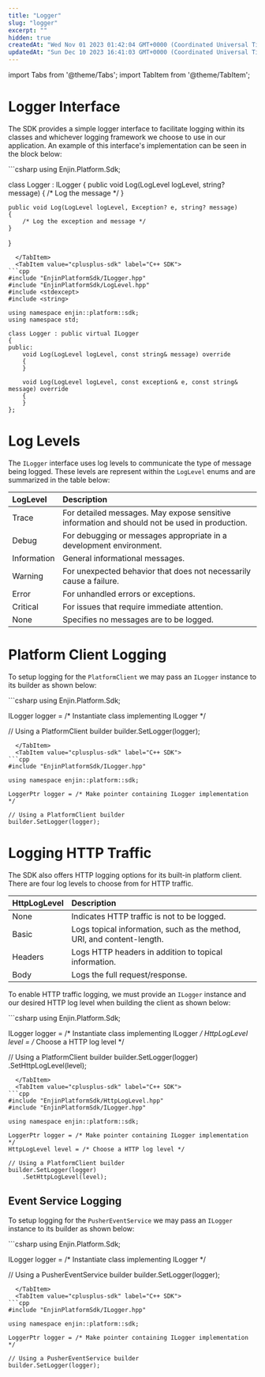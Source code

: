 ```yaml
---
title: "Logger"
slug: "logger"
excerpt: ""
hidden: true
createdAt: "Wed Nov 01 2023 01:42:04 GMT+0000 (Coordinated Universal Time)"
updatedAt: "Sun Dec 10 2023 16:41:03 GMT+0000 (Coordinated Universal Time)"
---
```


import Tabs from '@theme/Tabs';
import TabItem from '@theme/TabItem';

# Logger Interface

The SDK provides a simple logger interface to facilitate logging within its classes and whichever logging framework we choose to use in our application. An example of this interface's implementation can be seen in the block below:

<Tabs>
  <TabItem value="csharp-sdk" label="c# SDK">
```csharp
using Enjin.Platform.Sdk;

class Logger : ILogger
{
    public void Log(LogLevel logLevel, string? message)
    {
        /* Log the message */
    }

    public void Log(LogLevel logLevel, Exception? e, string? message)
    {
        /* Log the exception and message */
    }
}
```
  </TabItem>
  <TabItem value="cplusplus-sdk" label="C++ SDK">
```cpp
#include "EnjinPlatformSdk/ILogger.hpp"
#include "EnjinPlatformSdk/LogLevel.hpp"
#include <stdexcept>
#include <string>

using namespace enjin::platform::sdk;
using namespace std;

class Logger : public virtual ILogger
{
public:
    void Log(LogLevel logLevel, const string& message) override
    {
    }

    void Log(LogLevel logLevel, const exception& e, const string& message) override
    {
    }
};
```
  </TabItem>
</Tabs>

# Log Levels

The `ILogger` interface uses log levels to communicate the type of message being logged. These levels are represent within the `LogLevel` enums and are summarized in the table below:

| LogLevel    | Description                                                                                   |
| :---------- | :-------------------------------------------------------------------------------------------- |
| Trace       | For detailed messages. May expose sensitive information and should not be used in production. |
| Debug       | For debugging or messages appropriate in a development environment.                           |
| Information | General informational messages.                                                               |
| Warning     | For unexpected behavior that does not necessarily cause a failure.                            |
| Error       | For unhandled errors or exceptions.                                                           |
| Critical    | For issues that require immediate attention.                                                  |
| None        | Specifies no messages are to be logged.                                                       |

# Platform Client Logging

To setup logging for the `PlatformClient` we may pass an `ILogger` instance to its builder as shown below:

<Tabs>
  <TabItem value="csharp-sdk" label="c# SDK">
```csharp
using Enjin.Platform.Sdk;

ILogger logger = /* Instantiate class implementing ILogger */

// Using a PlatformClient builder
builder.SetLogger(logger);
```
  </TabItem>
  <TabItem value="cplusplus-sdk" label="C++ SDK">
```cpp
#include "EnjinPlatformSdk/ILogger.hpp"

using namespace enjin::platform::sdk;

LoggerPtr logger = /* Make pointer containing ILogger implementation */

// Using a PlatformClient builder
builder.SetLogger(logger);
```
  </TabItem>
</Tabs>

# Logging HTTP Traffic

The SDK also offers HTTP logging options for its built-in platform client. There are four log levels to choose from for HTTP traffic.

| HttpLogLevel | Description                                                            |
| :----------- | :--------------------------------------------------------------------- |
| None         | Indicates HTTP traffic is not to be logged.                            |
| Basic        | Logs topical information, such as the method, URI, and content-length. |
| Headers      | Logs HTTP headers in addition to topical information.                  |
| Body         | Logs the full request/response.                                        |

To enable HTTP traffic logging, we must provide an `ILogger` instance and our desired HTTP log level when building the client as shown below:

<Tabs>
  <TabItem value="csharp-sdk" label="c# SDK">
```csharp
using Enjin.Platform.Sdk;

ILogger logger = /* Instantiate class implementing ILogger */
HttpLogLevel level = /* Choose a HTTP log level */

// Using a PlatformClient builder
builder.SetLogger(logger)
       .SetHttpLogLevel(level);
```
  </TabItem>
  <TabItem value="cplusplus-sdk" label="C++ SDK">
```cpp
#include "EnjinPlatformSdk/HttpLogLevel.hpp"
#include "EnjinPlatformSdk/ILogger.hpp"

using namespace enjin::platform::sdk;

LoggerPtr logger = /* Make pointer containing ILogger implementation */
HttpLogLevel level = /* Choose a HTTP log level */

// Using a PlatformClient builder
builder.SetLogger(logger)
    .SetHttpLogLevel(level);
```
  </TabItem>
</Tabs>

## Event Service Logging

To setup logging for the `PusherEventService` we may pass an `ILogger` instance to its builder as shown below:

<Tabs>
  <TabItem value="csharp-sdk" label="c# SDK">
```csharp
using Enjin.Platform.Sdk;

ILogger logger = /* Instantiate class implementing ILogger */

// Using a PusherEventService builder
builder.SetLogger(logger);
```
  </TabItem>
  <TabItem value="cplusplus-sdk" label="C++ SDK">
```cpp
#include "EnjinPlatformSdk/ILogger.hpp"

using namespace enjin::platform::sdk;

LoggerPtr logger = /* Make pointer containing ILogger implementation */

// Using a PusherEventService builder
builder.SetLogger(logger);
```
  </TabItem>
</Tabs>
